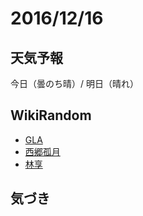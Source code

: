 # 2016/12/16

## 天気予報

今日（曇のち晴）/ 明日（晴れ）

## WikiRandom

* [GLA](https://ja.wikipedia.org/wiki/GLA)
* [西郷孤月](https://ja.wikipedia.org/wiki/%E8%A5%BF%E9%83%B7%E5%AD%A4%E6%9C%88)
* [林享](https://ja.wikipedia.org/wiki/%E6%9E%97%E4%BA%AB)

## 気づき

